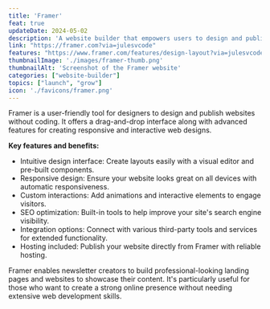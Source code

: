 ```yaml
---
title: 'Framer'
feat: true
updateDate: 2024-05-02
description: 'A website builder that empowers users to design and publish stunning websites without the need to code.'
link: "https://framer.com?via=julesvcode"
features: "https://www.framer.com/features/design-layout?via=julesvcode"
thumbnailImage: './images/framer-thumb.png'
thumbnailAlt: 'Screenshot of the Framer website'
categories: ["website-builder"]
topics: ["launch", "grow"]
icon: './favicons/framer.png'
---
```


Framer is a user-friendly tool for designers to design and publish websites without coding. It offers a drag-and-drop interface along with advanced features for creating responsive and interactive web designs.

<b>Key features and benefits:</b>

- Intuitive design interface: Create layouts easily with a visual editor and pre-built components.
- Responsive design: Ensure your website looks great on all devices with automatic responsiveness.
- Custom interactions: Add animations and interactive elements to engage visitors.
- SEO optimization: Built-in tools to help improve your site's search engine visibility.
- Integration options: Connect with various third-party tools and services for extended functionality.
- Hosting included: Publish your website directly from Framer with reliable hosting.

Framer enables newsletter creators to build professional-looking landing pages and websites to showcase their content. It's particularly useful for those who want to create a strong online presence without needing extensive web development skills.

